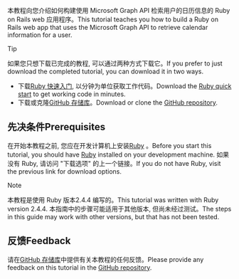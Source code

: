<!-- markdownlint-disable MD002 MD041 -->

<span data-ttu-id="4b439-101">本教程向您介绍如何构建使用 Microsoft Graph API 检索用户的日历信息的 Ruby on Rails web 应用程序。</span><span class="sxs-lookup"><span data-stu-id="4b439-101">This tutorial teaches you how to build a Ruby on Rails web app that uses the Microsoft Graph API to retrieve calendar information for a user.</span></span>

> [!TIP]
> <span data-ttu-id="4b439-102">如果您只想下载已完成的教程, 可以通过两种方式下载它。</span><span class="sxs-lookup"><span data-stu-id="4b439-102">If you prefer to just download the completed tutorial, you can download it in two ways.</span></span>
>
> - <span data-ttu-id="4b439-103">下载[Ruby 快速入门](https://developer.microsoft.com/graph/quick-start?platform=option-ruby), 以分钟为单位获取工作代码。</span><span class="sxs-lookup"><span data-stu-id="4b439-103">Download the [Ruby quick start](https://developer.microsoft.com/graph/quick-start?platform=option-ruby) to get working code in minutes.</span></span>
> - <span data-ttu-id="4b439-104">下载或克隆[GitHub 存储库](https://github.com/microsoftgraph/msgraph-training-rubyrailsapp)。</span><span class="sxs-lookup"><span data-stu-id="4b439-104">Download or clone the [GitHub repository](https://github.com/microsoftgraph/msgraph-training-rubyrailsapp).</span></span>

## <a name="prerequisites"></a><span data-ttu-id="4b439-105">先决条件</span><span class="sxs-lookup"><span data-stu-id="4b439-105">Prerequisites</span></span>

<span data-ttu-id="4b439-106">在开始本教程之前, 您应在开发计算机上安装[Ruby](https://www.ruby-lang.org/en/downloads/) 。</span><span class="sxs-lookup"><span data-stu-id="4b439-106">Before you start this tutorial, you should have [Ruby](https://www.ruby-lang.org/en/downloads/) installed on your development machine.</span></span> <span data-ttu-id="4b439-107">如果没有 Ruby, 请访问 "下载选项" 的上一个链接。</span><span class="sxs-lookup"><span data-stu-id="4b439-107">If you do not have Ruby, visit the previous link for download options.</span></span>

> [!NOTE]
> <span data-ttu-id="4b439-108">本教程是使用 Ruby 版本2.4.4 编写的。</span><span class="sxs-lookup"><span data-stu-id="4b439-108">This tutorial was written with Ruby version 2.4.4.</span></span> <span data-ttu-id="4b439-109">本指南中的步骤可能适用于其他版本, 但尚未经过测试。</span><span class="sxs-lookup"><span data-stu-id="4b439-109">The steps in this guide may work with other versions, but that has not been tested.</span></span>

## <a name="feedback"></a><span data-ttu-id="4b439-110">反馈</span><span class="sxs-lookup"><span data-stu-id="4b439-110">Feedback</span></span>

<span data-ttu-id="4b439-111">请在[GitHub 存储库](https://github.com/microsoftgraph/msgraph-training-rubyrailsapp)中提供有关本教程的任何反馈。</span><span class="sxs-lookup"><span data-stu-id="4b439-111">Please provide any feedback on this tutorial in the [GitHub repository](https://github.com/microsoftgraph/msgraph-training-rubyrailsapp).</span></span>